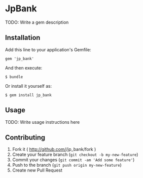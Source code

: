# JpBank

TODO: Write a gem description

## Installation

Add this line to your application's Gemfile:

    gem 'jp_bank'

And then execute:

    $ bundle

Or install it yourself as:

    $ gem install jp_bank

## Usage

TODO: Write usage instructions here

## Contributing

1. Fork it ( http://github.com/<my-github-username>/jp_bank/fork )
2. Create your feature branch (`git checkout -b my-new-feature`)
3. Commit your changes (`git commit -am 'Add some feature'`)
4. Push to the branch (`git push origin my-new-feature`)
5. Create new Pull Request
